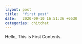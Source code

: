 ```yaml
---
layout: post
title:  "first post"
date:   2020-09-10 16:51:36 +0530
categories: chitchat
---
```

Hello, This is First Contents.
